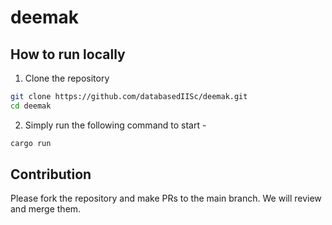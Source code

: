 # deemak

## How to run locally

1. Clone the repository

```bash
git clone https://github.com/databasedIISc/deemak.git
cd deemak
```

2. Simply run the following command to start -

```bash
cargo run
```

## Contribution

Please fork the repository and make PRs to the main branch. We will review and merge them.

